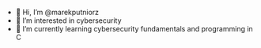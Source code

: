 - 👋 Hi, I’m @marekputniorz
- 👀 I’m interested in cybersecurity
- 🌱 I’m currently learning cybersecurity fundamentals and programming in C

<!---
marekputniorz/marekputniorz is a ✨ special ✨ repository because its `README.md` (this file) appears on your GitHub profile.
You can click the Preview link to take a look at your changes.
--->
